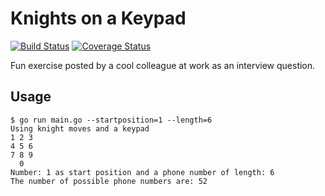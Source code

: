 # Knights on a Keypad 
[![Build Status](https://travis-ci.org/chibby0ne/knights_on_a_keypad.svg?branch=master)](https://travis-ci.org/chibby0ne/knights_on_a_keypad)
[![Coverage Status](https://coveralls.io/repos/github/chibby0ne/knights_on_a_keypad/badge.svg?branch=master)](https://coveralls.io/github/chibby0ne/knights_on_a_keypad?branch=master)

Fun exercise posted by a cool colleague at work as an interview question.

## Usage

```
$ go run main.go --startposition=1 --length=6 
Using knight moves and a keypad
1 2 3
4 5 6
7 8 9
  0  
Number: 1 as start position and a phone number of length: 6
The number of possible phone numbers are: 52
```
